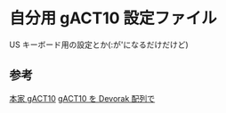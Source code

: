 # 自分用 gACT10 設定ファイル

US キーボード用の設定とか(:が'になるだけだけど)

## 参考
[本家 gACT10](http://hp.vector.co.jp/authors/VA002116/act/gact10_doc.html)
[gACT10 を Devorak 配列で](https://github.com/ntaoo/gACT10Dvorak)
